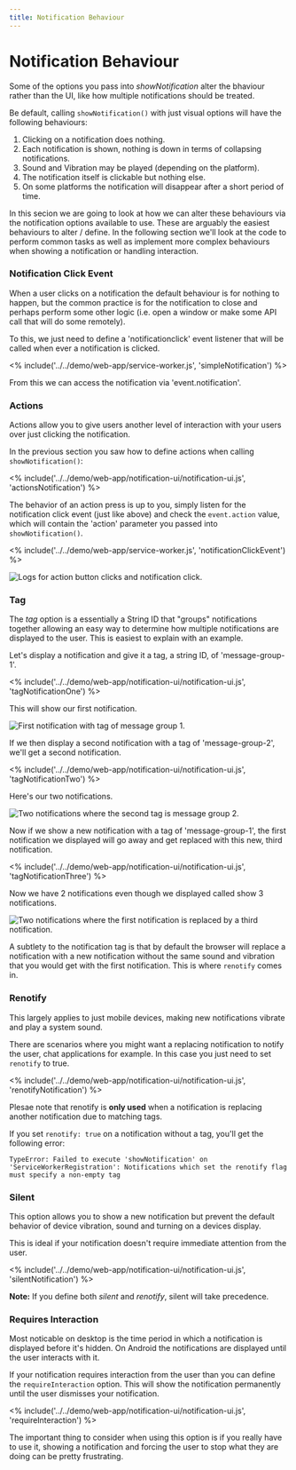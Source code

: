 ```yaml
---
title: Notification Behaviour
---
```

# Notification Behaviour

Some of the options you pass into *showNotification*  alter the bhaviour
rather than the UI, like how multiple notifications should be treated.

Be default, calling `showNotification()` with just visual options will have
the following behaviours:

1. Clicking on a notification does nothing.
1. Each notification is shown, nothing is down in terms of collapsing
notifications.
1. Sound and Vibration may be played (depending on the platform).
1. The notification itself is clickable but nothing else.
1. On some platforms the notification will disappear after a short
period of time.

In this secion we are going to look at how we can alter these behaviours
via the notification options available to use. These are arguably the easiest
behaviours to alter / define. In the following section we'll look at the code
to perform common tasks as well as implement more complex behaviours when
showing a notification or handling interaction.

### Notification Click Event

When a user clicks on a notification the default behaviour is for nothing
to happen, but the common practice is for the notification to close and
perhaps perform some other logic (i.e. open a window or make some API
call that will do some remotely).

To this, we just need to define a 'notificationclick' event listener
that will be called when ever a notification is clicked.

<% include('../../demo/web-app/service-worker.js', 'simpleNotification') %>

From this we can access the notification via 'event.notification'.

### Actions

Actions allow you to give users another level of interaction with your users
over just clicking the notification.

In the previous section you saw how to define actions when calling
`showNotification()`:

<% include('../../demo/web-app/notification-ui/notification-ui.js', 'actionsNotification') %>

The behavior of an action press is up to you, simply listen for the notification
click event (just like above) and check the `event.action` value, which will
contain the 'action' parameter you passed into `showNotification()`.

<% include('../../demo/web-app/service-worker.js', 'notificationClickEvent') %>

![Logs for action button clicks and notification click.](/images/notification-screenshots/action-button-click-logs.png)

### Tag

The *tag* option is a essentially a String ID that "groups" notifications
together allowing an easy way to determine how multiple notifications
are displayed to the user. This is easiest to explain with an example.

Let's display a notification and give it a tag, a string ID, of
'message-group-1'.

<% include('../../demo/web-app/notification-ui/notification-ui.js', 'tagNotificationOne') %>

This will show our first notification.

![First notification with tag of message group 1.](/images/notification-screenshots/desktop/chrome-first-tag.png)

If we then display a second notification with a tag of 'message-group-2', we'll
get a second notification.

<% include('../../demo/web-app/notification-ui/notification-ui.js', 'tagNotificationTwo') %>

Here's our two notifications.

![Two notifications where the second tag is message group 2.](/images/notification-screenshots/desktop/chrome-second-tag.png)

Now if we show a new notification with a tag of 'message-group-1', the first
notification we displayed will go away and get replaced with this new, third
notification.

<% include('../../demo/web-app/notification-ui/notification-ui.js', 'tagNotificationThree') %>

Now we have 2 notifications even though we displayed called show 3
notifications.

![Two notifications where the first notification is replaced by a third notification.](/images/notification-screenshots/desktop/chrome-third-tag.png)

A subtlety to the notification tag is that by default the browser will replace
a notification with a new notification without the same sound and vibration
that you would get with the first notification. This is where `renotify` comes
in.

### Renotify

This largely applies to just mobile devices, making new notifications vibrate
and play a system sound.

There are scenarios where you might want a replacing notification to notify
the user, chat applications for example. In this case you just need to
set `renotify` to true.

<% include('../../demo/web-app/notification-ui/notification-ui.js', 'renotifyNotification') %>

Plesae note that renotify is **only used** when a notification is replacing
another notification due to matching tags.

If you set `renotify: true` on a notification without a tag, you'll get the
following error:

    TypeError: Failed to execute 'showNotification' on 'ServiceWorkerRegistration': Notifications which set the renotify flag must specify a non-empty tag

### Silent

This option allows you to show a new notification but prevent the default
behavior of device vibration, sound and turning on a devices display.

This is ideal if your notification doesn't require immediate attention
from the user.

<% include('../../demo/web-app/notification-ui/notification-ui.js', 'silentNotification') %>

**Note:** If you define both *silent* and *renotify*, silent will take precedence.

### Requires Interaction

Most noticable on desktop is the time period in which a notification is
displayed before it's hidden. On Android the notifications are displayed until
the user interacts with it.

If your notification requires interaction from the user than you can define
the `requireInteraction` option. This will show the notification permanently
until the user dismisses your notification.

<% include('../../demo/web-app/notification-ui/notification-ui.js', 'requireInteraction') %>

The important thing to consider when using this option is if you really have
to use it, showing a notification and forcing the user to stop what they are
doing can be pretty frustrating.
